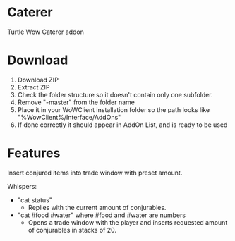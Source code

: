 # Caterer
Turtle Wow Caterer addon

# Download
1. Download ZIP
2. Extract ZIP
3. Check the folder structure so it doesn't contain only one subfolder.
4. Remove "-master" from the folder name
5. Place it in your WoWClient installation folder so the path looks like "%WowClient%/Interface/AddOns"
6. If done correctly it should appear in AddOn List, and is ready to be used


# Features
Insert conjured items into trade window with preset amount.

Whispers:
- "cat status" 
  - Replies with the current amount of conjurables.
- "cat #food #water" where #food and #water are numbers
  - Opens a trade window with the player and inserts requested amount of conjurables in stacks of 20.
